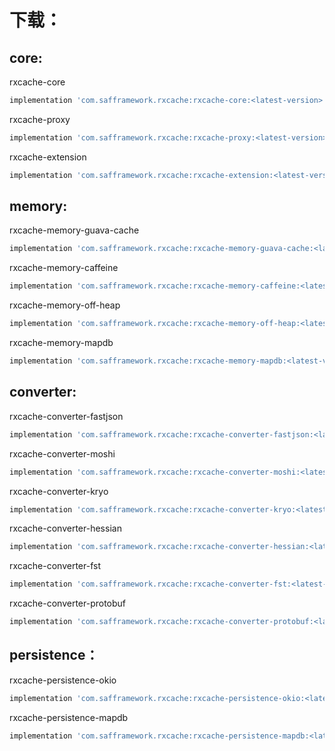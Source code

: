 # 下载：

## core:

rxcache-core

```groovy
implementation 'com.safframework.rxcache:rxcache-core:<latest-version>'
```

rxcache-proxy

```groovy
implementation 'com.safframework.rxcache:rxcache-proxy:<latest-version>'
```

rxcache-extension

```groovy
implementation 'com.safframework.rxcache:rxcache-extension:<latest-version>'
```

## memory:

rxcache-memory-guava-cache

```groovy
implementation 'com.safframework.rxcache:rxcache-memory-guava-cache:<latest-version>'
```

rxcache-memory-caffeine

```groovy
implementation 'com.safframework.rxcache:rxcache-memory-caffeine:<latest-version>'
```

rxcache-memory-off-heap

```groovy
implementation 'com.safframework.rxcache:rxcache-memory-off-heap:<latest-version>'
```

rxcache-memory-mapdb

```groovy
implementation 'com.safframework.rxcache:rxcache-memory-mapdb:<latest-version>'
```


## converter:

rxcache-converter-fastjson

```groovy
implementation 'com.safframework.rxcache:rxcache-converter-fastjson:<latest-version>'
```

rxcache-converter-moshi

```groovy
implementation 'com.safframework.rxcache:rxcache-converter-moshi:<latest-version>'
```

rxcache-converter-kryo

```groovy
implementation 'com.safframework.rxcache:rxcache-converter-kryo:<latest-version>'
```

rxcache-converter-hessian

```groovy
implementation 'com.safframework.rxcache:rxcache-converter-hessian:<latest-version>'
```

rxcache-converter-fst

```groovy
implementation 'com.safframework.rxcache:rxcache-converter-fst:<latest-version>'
```

rxcache-converter-protobuf

```groovy
implementation 'com.safframework.rxcache:rxcache-converter-protobuf:<latest-version>'
```

## persistence：

rxcache-persistence-okio

```groovy
implementation 'com.safframework.rxcache:rxcache-persistence-okio:<latest-version>'
```

rxcache-persistence-mapdb

```groovy
implementation 'com.safframework.rxcache:rxcache-persistence-mapdb:<latest-version>'
```